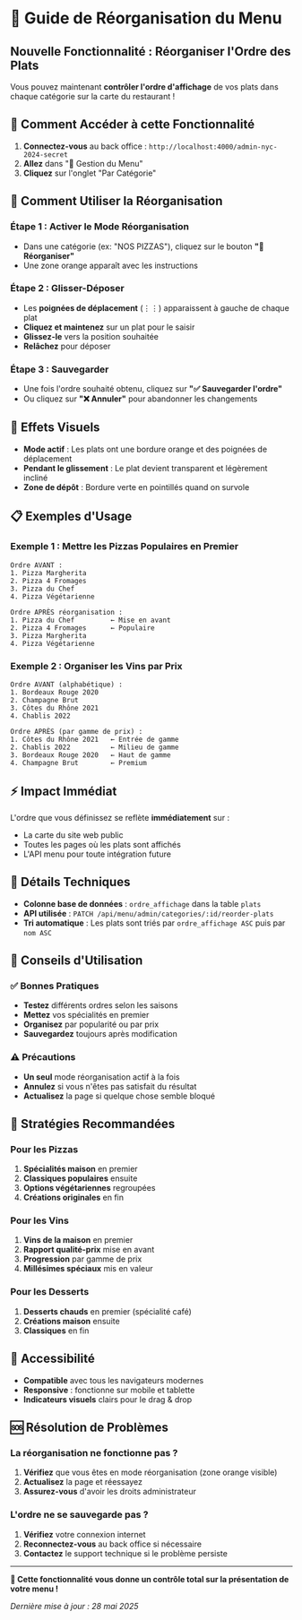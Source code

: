 # 🔄 Guide de Réorganisation du Menu

## Nouvelle Fonctionnalité : Réorganiser l'Ordre des Plats

Vous pouvez maintenant **contrôler l'ordre d'affichage** de vos plats dans chaque catégorie sur la carte du restaurant !

## 📍 Comment Accéder à cette Fonctionnalité

1. **Connectez-vous** au back office : `http://localhost:4000/admin-nyc-2024-secret`
2. **Allez** dans "🍕 Gestion du Menu"
3. **Cliquez** sur l'onglet "Par Catégorie"

## 🎯 Comment Utiliser la Réorganisation

### Étape 1 : Activer le Mode Réorganisation
- Dans une catégorie (ex: "NOS PIZZAS"), cliquez sur le bouton **"🔄 Réorganiser"**
- Une zone orange apparaît avec les instructions

### Étape 2 : Glisser-Déposer
- Les **poignées de déplacement** (⋮⋮) apparaissent à gauche de chaque plat
- **Cliquez et maintenez** sur un plat pour le saisir
- **Glissez-le** vers la position souhaitée
- **Relâchez** pour déposer

### Étape 3 : Sauvegarder
- Une fois l'ordre souhaité obtenu, cliquez sur **"✅ Sauvegarder l'ordre"**
- Ou cliquez sur **"❌ Annuler"** pour abandonner les changements

## 🎨 Effets Visuels

- **Mode actif** : Les plats ont une bordure orange et des poignées de déplacement
- **Pendant le glissement** : Le plat devient transparent et légèrement incliné
- **Zone de dépôt** : Bordure verte en pointillés quand on survole

## 📋 Exemples d'Usage

### Exemple 1 : Mettre les Pizzas Populaires en Premier
```
Ordre AVANT :
1. Pizza Margherita
2. Pizza 4 Fromages  
3. Pizza du Chef
4. Pizza Végétarienne

Ordre APRÈS réorganisation :
1. Pizza du Chef         ← Mise en avant
2. Pizza 4 Fromages      ← Populaire
3. Pizza Margherita      
4. Pizza Végétarienne
```

### Exemple 2 : Organiser les Vins par Prix
```
Ordre AVANT (alphabétique) :
1. Bordeaux Rouge 2020
2. Champagne Brut
3. Côtes du Rhône 2021
4. Chablis 2022

Ordre APRÈS (par gamme de prix) :
1. Côtes du Rhône 2021   ← Entrée de gamme
2. Chablis 2022          ← Milieu de gamme  
3. Bordeaux Rouge 2020   ← Haut de gamme
4. Champagne Brut        ← Premium
```

## ⚡ Impact Immédiat

L'ordre que vous définissez se reflète **immédiatement** sur :
- La carte du site web public
- Toutes les pages où les plats sont affichés
- L'API menu pour toute intégration future

## 🔧 Détails Techniques

- **Colonne base de données** : `ordre_affichage` dans la table `plats`
- **API utilisée** : `PATCH /api/menu/admin/categories/:id/reorder-plats`
- **Tri automatique** : Les plats sont triés par `ordre_affichage ASC` puis par `nom ASC`

## 🚨 Conseils d'Utilisation

### ✅ Bonnes Pratiques
- **Testez** différents ordres selon les saisons
- **Mettez** vos spécialités en premier
- **Organisez** par popularité ou par prix
- **Sauvegardez** toujours après modification

### ⚠️ Précautions
- **Un seul** mode réorganisation actif à la fois
- **Annulez** si vous n'êtes pas satisfait du résultat
- **Actualisez** la page si quelque chose semble bloqué

## 🎯 Stratégies Recommandées

### Pour les Pizzas
1. **Spécialités maison** en premier
2. **Classiques populaires** ensuite  
3. **Options végétariennes** regroupées
4. **Créations originales** en fin

### Pour les Vins
1. **Vins de la maison** en premier
2. **Rapport qualité-prix** mise en avant
3. **Progression** par gamme de prix
4. **Millésimes spéciaux** mis en valeur

### Pour les Desserts
1. **Desserts chauds** en premier (spécialité café)
2. **Créations maison** ensuite
3. **Classiques** en fin

## 📱 Accessibilité

- **Compatible** avec tous les navigateurs modernes
- **Responsive** : fonctionne sur mobile et tablette
- **Indicateurs visuels** clairs pour le drag & drop

## 🆘 Résolution de Problèmes

### La réorganisation ne fonctionne pas ?
1. **Vérifiez** que vous êtes en mode réorganisation (zone orange visible)
2. **Actualisez** la page et réessayez
3. **Assurez-vous** d'avoir les droits administrateur

### L'ordre ne se sauvegarde pas ?
1. **Vérifiez** votre connexion internet
2. **Reconnectez-vous** au back office si nécessaire
3. **Contactez** le support technique si le problème persiste

---

**🎉 Cette fonctionnalité vous donne un contrôle total sur la présentation de votre menu !**

*Dernière mise à jour : 28 mai 2025* 